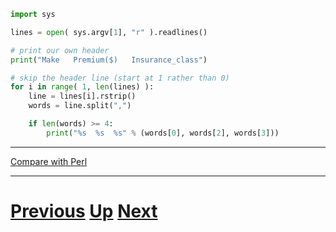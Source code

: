 ---
---

```python
import sys

lines = open( sys.argv[1], "r" ).readlines()

# print our own header
print("Make   Premium($)   Insurance_class")

# skip the header line (start at 1 rather than 0)
for i in range( 1, len(lines) ):
    line = lines[i].rstrip()
    words = line.split(",")

    if len(words) >= 4:
        print("%s  %s  %s" % (words[0], words[2], words[3]))
```

***

[Compare with Perl](../beginning_perl/splitting_answer2.md)

***

# [Previous](splitting.md) [Up](README.md) [Next](splitting.md)
